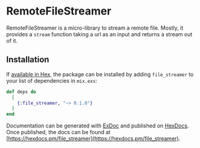# RemoteFileStreamer

RemoteFileStreamer is a micro-library to stream a remote file.
Mostly, it provides a `stream` function taking a url as an input and returns a stream out of it.

## Installation

If [available in Hex](https://hex.pm/docs/publish), the package can be installed
by adding `file_streamer` to your list of dependencies in `mix.exs`:

```elixir
def deps do
  [
    {:file_streamer, "~> 0.1.0"}
  ]
end
```

Documentation can be generated with [ExDoc](https://github.com/elixir-lang/ex_doc)
and published on [HexDocs](https://hexdocs.pm). Once published, the docs can
be found at [https://hexdocs.pm/file_streamer](https://hexdocs.pm/file_streamer).
